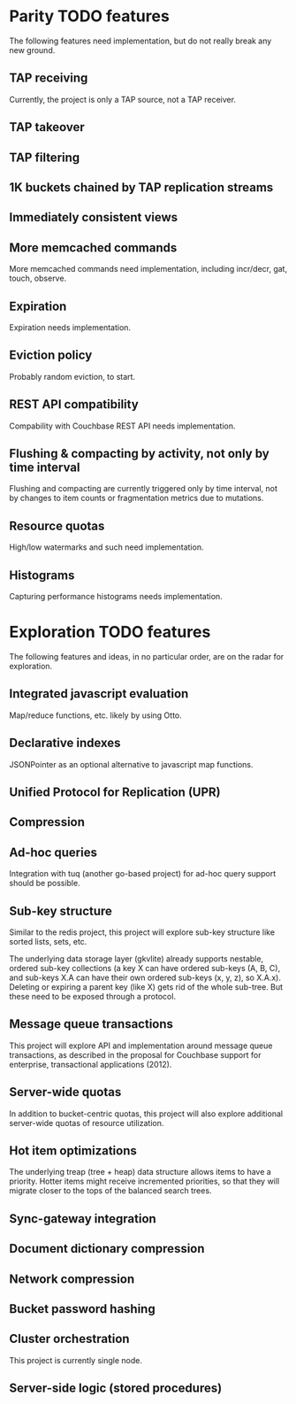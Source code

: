 # Parity TODO features

The following features need implementation, but do not really break
any new ground.

## TAP receiving

Currently, the project is only a TAP source, not a TAP receiver.

## TAP takeover

## TAP filtering

## 1K buckets chained by TAP replication streams

## Immediately consistent views

## More memcached commands

More memcached commands need implementation, including
incr/decr, gat, touch, observe.

## Expiration

Expiration needs implementation.

## Eviction policy

Probably random eviction, to start.

## REST API compatibility

Compability with Couchbase REST API needs implementation.

## Flushing & compacting by activity, not only by time interval

Flushing and compacting are currently triggered only by time interval,
not by changes to item counts or fragmentation metrics due to
mutations.

## Resource quotas

High/low watermarks and such need implementation.

## Histograms

Capturing performance histograms needs implementation.

# Exploration TODO features

The following features and ideas, in no particular order, are on the
radar for exploration.

## Integrated javascript evaluation

Map/reduce functions, etc. likely by using Otto.

## Declarative indexes

JSONPointer as an optional alternative to javascript map functions.

## Unified Protocol for Replication (UPR)

## Compression

## Ad-hoc queries

Integration with tuq (another go-based project) for ad-hoc query
support should be possible.

## Sub-key structure

Similar to the redis project, this project will explore sub-key
structure like sorted lists, sets, etc.

The underlying data storage layer (gkvlite) already supports nestable,
ordered sub-key collections (a key X can have ordered sub-keys (A, B,
C), and sub-keys X.A can have their own ordered sub-keys (x, y, z), so
X.A.x).  Deleting or expiring a parent key (like X) gets rid of the
whole sub-tree.  But these need to be exposed through a protocol.

## Message queue transactions

This project will explore API and implementation around message queue
transactions, as described in the proposal for Couchbase support for
enterprise, transactional applications (2012).

## Server-wide quotas

In addition to bucket-centric quotas, this project will also explore
additional server-wide quotas of resource utilization.

## Hot item optimizations

The underlying treap (tree + heap) data structure allows items to have
a priority.  Hotter items might receive incremented priorities, so
that they will migrate closer to the tops of the balanced search
trees.

## Sync-gateway integration

## Document dictionary compression

## Network compression

## Bucket password hashing

## Cluster orchestration

This project is currently single node.

## Server-side logic (stored procedures)
